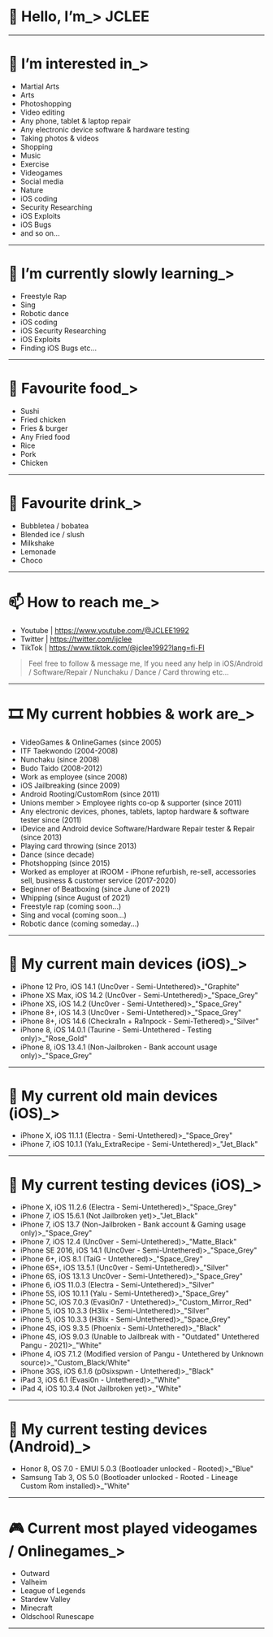 # 👋 Hello, I’m_> JCLEE
_____________________________________________________________________________________________________________________________
# 👀 I’m interested in_>
- Martial Arts
- Arts
- Photoshopping
- Video editing
- Any phone, tablet & laptop repair
- Any electronic device software & hardware testing
- Taking photos & videos
- Shopping
- Music
- Exercise
- Videogames
- Social media
- Nature
- iOS coding
- Security Researching 
- iOS Exploits
- iOS Bugs
- and so on...
_____________________________________________________________________________________________________________________________
# 🌱 I’m currently slowly learning_>
- Freestyle Rap
- Sing
- Robotic dance
- iOS coding
- iOS Security Researching
- iOS Exploits
- Finding iOS Bugs etc...
_____________________________________________________________________________________________________________________________
# 🍱 Favourite food_>
- Sushi
- Fried chicken
- Fries & burger
- Any Fried food
- Rice
- Pork
- Chicken
_____________________________________________________________________________________________________________________________
# 🥤 Favourite drink_>
- Bubbletea / bobatea
- Blended ice / slush
- Milkshake
- Lemonade
- Choco
_____________________________________________________________________________________________________________________________
# 📫 How to reach me_>
- Youtube | https://www.youtube.com/@JCLEE1992
- Twitter | https://twitter.com/ijclee 
- TikTok  | https://www.tiktok.com/@jclee1992?lang=fi-FI 
> Feel free to follow & message me, If you need any help in iOS/Android / Software/Repair / Nunchaku / Dance / Card throwing etc...
_____________________________________________________________________________________________________________________________
# 🎞 My current hobbies & work are_> 
- VideoGames & OnlineGames (since 2005)
- ITF Taekwondo (2004-2008)
- Nunchaku (since 2008) 
- Budo Taido (2008-2012)
- Work as employee (since 2008)
- iOS Jailbreaking (since 2009)
- Android Rooting/CustomRom (since 2011)
- Unions member > Employee rights co-op & supporter (since 2011)
- Any electronic devices, phones, tablets, laptop hardware & software tester since (2011)
- iDevice and Android device Software/Hardware Repair tester & Repair (since 2013)
- Playing card throwing (since 2013)
- Dance (since decade)
- Photshopping (since 2015)
- Worked as employer at iROOM - iPhone refurbish, re-sell, accessories sell, business & customer service (2017-2020)
- Beginner of Beatboxing (since June of 2021)
- Whipping (since August of 2021)
- Freestyle rap (coming soon...)
- Sing and vocal (coming soon...)
- Robotic dance (coming someday...)
_____________________________________________________________________________________________________________________________
# 📱 My current main devices (iOS)_>
- iPhone 12 Pro, iOS 14.1 (Unc0ver - Semi-Untethered)>_"Graphite"
- iPhone XS Max, iOS 14.2 (Unc0ver - Semi-Untethered)>_"Space_Grey"
- iPhone XS, iOS 14.2 (Unc0ver - Semi-Untethered)>_"Space_Grey"
- iPhone 8+, iOS 14.3 (Unc0ver - Semi-Untethered)>_"Space_Grey"
- iPhone 8+, iOS 14.6 (Checkra1n + Ra1npock - Semi-Tethered)>_"Silver" 
- iPhone 8, iOS 14.0.1 (Taurine - Semi-Untethered - Testing only)>_"Rose_Gold"
- iPhone 8, iOS 13.4.1 (Non-Jailbroken - Bank account usage only)>_"Space_Grey"
_____________________________________________________________________________________________________________________________
# 📱 My current old main devices (iOS)_>
- iPhone X, iOS 11.1.1 (Electra - Semi-Untethered)>_"Space_Grey"
- iPhone 7, iOS 10.1.1 (Yalu_ExtraRecipe - Semi-Untethered)>_"Jet_Black"
_____________________________________________________________________________________________________________________________
# 📴 My current testing devices (iOS)_>
- iPhone X, iOS 11.2.6 (Electra - Semi-Untethered)>_"Space_Grey"
- iPhone 7, iOS 15.6.1 (Not Jailbroken yet)>_"Jet_Black"
- iPhone 7, iOS 13.7 (Non-Jailbroken - Bank account & Gaming usage only)>_"Space_Grey"
- iPhone 7, iOS 12.4 (Unc0ver - Semi-Untethered)>_"Matte_Black"
- iPhone SE 2016, iOS 14.1 (Unc0ver - Semi-Untethered)>_"Space_Grey"
- iPhone 6+, iOS 8.1 (TaiG - Untethered)>_"Space_Grey"
- iPhone 6S+, iOS 13.5.1 (Unc0ver - Semi-Untethered)>_"Silver"
- iPhone 6S, iOS 13.1.3 Unc0ver - Semi-Untethered)>_"Space_Grey"
- iPhone 6, iOS 11.0.3 (Electra - Semi-Untethered)>_"Silver"
- iPhone 5S, iOS 10.1.1 (Yalu - Semi-Untethered)>_"Space_Grey"
- iPhone 5C, iOS 7.0.3 (Evasi0n7 - Untethered)>_"Custom_Mirror_Red"
- iPhone 5, iOS 10.3.3 (H3lix - Semi-Untethered)>_"Silver"
- iPhone 5, iOS 10.3.3 (H3lix - Semi-Untethered)>_"Space_Grey"
- iPhone 4S, iOS 9.3.5 (Phoenix - Semi-Untethered)>_"Black" 
- iPhone 4S, iOS 9.0.3 (Unable to Jailbreak with - "Outdated" Untethered Pangu - 2021)>_"White"
- iPhone 4, iOS 7.1.2 (Modified version of Pangu - Untethered by Unknown source)>_"Custom_Black/White"
- iPhone 3GS, iOS 6.1.6 (p0sixspwn - Untethered)>_"Black"
- iPad 3, iOS 6.1 (Evasi0n - Untethered)>_"White"
- iPad 4, iOS 10.3.4 (Not Jailbroken yet)>_"White"
_____________________________________________________________________________________________________________________________
# 📴 My current testing devices (Android)_>
- Honor 8, OS 7.0 - EMUI 5.0.3 (Bootloader unlocked - Rooted)>_"Blue"
- Samsung Tab 3, OS 5.0 (Bootloader unlocked - Rooted - Lineage Custom Rom installed)>_"White"
_____________________________________________________________________________________________________________________________
# 🎮 Current most played videogames / Onlinegames_>
- Outward
- Valheim
- League of Legends
- Stardew Valley
- Minecraft
- Oldschool Runescape
_____________________________________________________________________________________________________________________________
